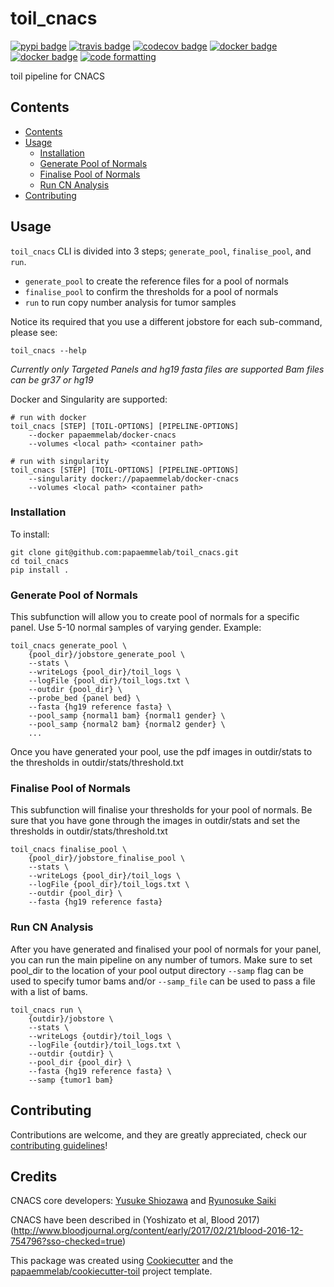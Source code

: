 # toil_cnacs

[![pypi badge][pypi_badge]][pypi_base]
[![travis badge][travis_badge]][travis_base]
[![codecov badge][codecov_badge]][codecov_base]
[![docker badge][docker_badge]][docker_base]
[![docker badge][automated_badge]][docker_base]
[![code formatting][black_badge]][black_base]

toil pipeline for CNACS

## Contents

- [Contents](#contents)
- [Usage](#usage)
    - [Installation](#installation)
    - [Generate Pool of Normals](#generate-pool-of-normals)
    - [Finalise Pool of Normals](#finalise-pool-of-normals)
    - [Run CN Analysis](#run-cn-analysis)
- [Contributing](#contributing)

## Usage

`toil_cnacs` CLI is divided into 3 steps; `generate_pool`, `finalise_pool`, and `run`.

* `generate_pool` to create the reference files for a pool of normals
* `finalise_pool` to confirm the thresholds for a pool of normals
* `run` to run copy number analysis for tumor samples

Notice its required that you use a different jobstore for each sub-command, please see:

    toil_cnacs --help

*Currently only Targeted Panels and hg19 fasta files are supported*
*Bam files can be gr37 or hg19*

Docker and Singularity are supported:

    # run with docker
    toil_cnacs [STEP] [TOIL-OPTIONS] [PIPELINE-OPTIONS]
        --docker papaemmelab/docker-cnacs
        --volumes <local path> <container path>

    # run with singularity
    toil_cnacs [STEP] [TOIL-OPTIONS] [PIPELINE-OPTIONS]
        --singularity docker://papaemmelab/docker-cnacs
        --volumes <local path> <container path>

### Installation

To install:

    git clone git@github.com:papaemmelab/toil_cnacs.git
    cd toil_cnacs
    pip install .

### Generate Pool of Normals
This subfunction will allow you to create pool of normals for a specific panel.
Use 5-10 normal samples of varying gender.
Example:

    toil_cnacs generate_pool \
        {pool_dir}/jobstore_generate_pool \
        --stats \
        --writeLogs {pool_dir}/toil_logs \
        --logFile {pool_dir}/toil_logs.txt \
        --outdir {pool_dir} \
        --probe_bed {panel bed} \
        --fasta {hg19 reference fasta} \
        --pool_samp {normal1 bam} {normal1 gender} \
        --pool_samp {normal2 bam} {normal2 gender} \
        ...

Once you have generated your pool, use the pdf images in outdir/stats to the thresholds
in outdir/stats/threshold.txt

### Finalise Pool of Normals
This subfunction will finalise your thresholds for your pool of normals.
Be sure that you have gone through the images in outdir/stats and set the thresholds
in outdir/stats/threshold.txt

    toil_cnacs finalise_pool \
        {pool_dir}/jobstore_finalise_pool \
        --stats \
        --writeLogs {pool_dir}/toil_logs \
        --logFile {pool_dir}/toil_logs.txt \
        --outdir {pool_dir} \
        --fasta {hg19 reference fasta}

### Run CN Analysis
After you have generated and finalised your pool of normals for your panel,
you can run the main pipeline on any number of tumors. Make sure to set pool_dir
to the location of your pool output directory
`--samp` flag can be used to specify tumor bams and/or `--samp_file` can be used to pass a file with a list of bams.

    toil_cnacs run \
        {outdir}/jobstore \
        --stats \
        --writeLogs {outdir}/toil_logs \
        --logFile {outdir}/toil_logs.txt \
        --outdir {outdir} \
        --pool_dir {pool_dir} \
        --fasta {hg19 reference fasta} \
        --samp {tumor1 bam}

## Contributing

Contributions are welcome, and they are greatly appreciated, check our [contributing guidelines](.github/CONTRIBUTING.md)!

## Credits

CNACS core developers: [Yusuke Shiozawa](mailto:shiozawa-tky@umin.ac.jp)  and [Ryunosuke Saiki](.github/RSaikiRSaiki)

CNACS have been described in (Yoshizato et al, Blood 2017)(http://www.bloodjournal.org/content/early/2017/02/21/blood-2016-12-754796?sso-checked=true)

This package was created using [Cookiecutter] and the
[papaemmelab/cookiecutter-toil] project template.

<!-- References -->
[singularity]: http://singularity.lbl.gov/
[docker2singularity]: https://github.com/singularityware/docker2singularity
[cookiecutter]: https://github.com/audreyr/cookiecutter
[papaemmelab/cookiecutter-toil]: https://github.com/papaemmelab/cookiecutter-toil
[`--batchSystem`]: http://toil.readthedocs.io/en/latest/developingWorkflows/batchSystem.html?highlight=BatchSystem

<!-- Badges -->
[docker_base]: https://hub.docker.com/r/papaemmelab/toil_cnacs
[docker_badge]: https://img.shields.io/docker/build/papaemmelab/toil_cnacs.svg
[automated_badge]: https://img.shields.io/docker/automated/papaemmelab/toil_cnacs.svg
[codecov_badge]: https://codecov.io/gh/papaemmelab/toil_cnacs/branch/master/graph/badge.svg
[codecov_base]: https://codecov.io/gh/papaemmelab/toil_cnacs
[pypi_badge]: https://img.shields.io/pypi/v/toil_cnacs.svg
[pypi_base]: https://pypi.python.org/pypi/toil_cnacs
[travis_badge]: https://img.shields.io/travis/papaemmelab/toil_cnacs.svg
[travis_base]: https://travis-ci.org/papaemmelab/toil_cnacs
[black_badge]: https://img.shields.io/badge/code%20style-black-000000.svg
[black_base]: https://github.com/ambv/black
